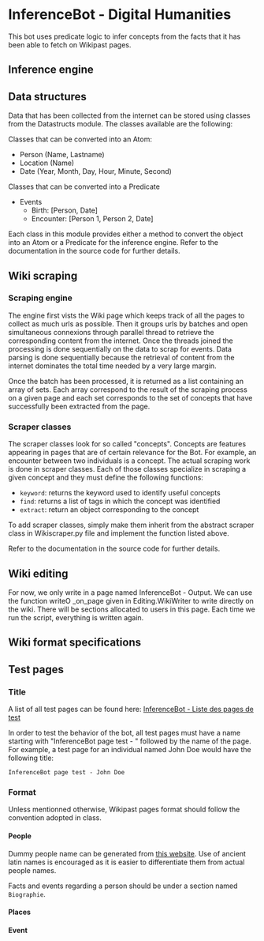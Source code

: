 # InferenceBot - Digital Humanities
This bot uses predicate logic to infer concepts from the facts that it has been able to fetch on Wikipast pages.

## Inference engine

## Data structures
Data that has been collected from the internet can be stored using classes from the Datastructs
module. The classes available are the following:

Classes that can be converted into an Atom:

* Person (Name, Lastname)
* Location (Name)
* Date (Year, Month, Day, Hour, Minute, Second)

Classes that can be converted into a Predicate

* Events
    * Birth: [Person, Date]
    * Encounter: [Person 1, Person 2, Date]

Each class in this module provides either a method to convert the object into an Atom 
or a Predicate for the inference engine. Refer to the documentation in the source code for further details.

## Wiki scraping
### Scraping engine
The engine first vists the Wiki page which keeps track of all the pages to collect as much urls as possible.
Then it groups urls by batches and open simultaneous connexions through parallel thread to retrieve the corresponding 
content from the internet. Once the threads joined the processing is done sequentially on the data to scrap for 
events. Data parsing is done sequentially because the retrieval of content from the internet dominates the total
time needed by a very large margin.

Once the batch has been processed, it is returned as a list containing an array of sets. Each array correspond to the 
result of the scraping process on a given page and each set corresponds to the set of concepts that have successfully 
been extracted from the page.

### Scraper classes
The scraper classes look for so called "concepts". Concepts are features appearing in pages that are of certain 
relevance for the Bot. For example, an encounter between two individuals is a concept.
The actual scraping work is done in scraper classes. Each of those classes specialize in scraping a given concept
and they must define the following functions:

* `keyword`: returns the keyword used to identify useful concepts  
* `find`: returns a list of tags in which the concept was identified
* `extract`: return an object corresponding to the concept 

To add scraper classes, simply make them inherit from the abstract scraper class in Wikiscraper.py file and
implement the function listed above.
 
Refer to the documentation in the source code for further details.

## Wiki editing

For now, we only write in a page named InferenceBot - Output. We can use the function writeO
_on_page given in Editing.WikiWriter to write directly on the wiki.
There will be sections allocated to users in this page. Each time we run the script, everything is written again.

## Wiki format specifications

## Test pages

### Title

A list of all test pages can be found here: [InferenceBot - Liste des pages de test](http://wikipast.epfl.ch/wikipast/index.php/InferenceBot_-_Listes_des_pages_de_test)

In order to test the behavior of the bot, all test pages must have a name starting with "InferenceBot page test - "
followed by the name of the page. For example, a test page for an individual named John Doe would have the following
title:

```
InferenceBot page test - John Doe
```

### Format
Unless mentionned otherwise, Wikipast pages format should follow the convention adopted in class.
#### People
Dummy people name can be generated from [this website](http://www.behindthename.com/random/). Use of ancient latin
names is encouraged as it is easier to differentiate them from actual people names.

Facts and events regarding a person should be under a section named `Biographie`.
#### Places

#### Event
